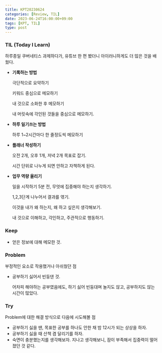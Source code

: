 ```yaml
---
title: KPT20230624
categories: [Review, TIL]
date: 2023-06-24T16:00:00+09:00
tags: [KPT, TIL]
type: post
---
```

### **TIL (Today I Learn)**

하루종일 쿠버네티스 과제하다가, 유튜브 한 편 봤더니 아이러니하게도 더 많은 것을 배웠다.

- **기록하는 방법**
    
    극단적으로 요약하기
    
    키워드 중심으로 메모하기
    
    내 것으로 소화한 후 메모하기
    
    내 머릿속에 각인된 것들을 중심으로 메모하기.
    
- **하루 일기쓰는 방법**
    
    하루 1~2시간마다 한 줄정도씩 메모하기
    
- **플래너 작성하기**
    
    오전 2개, 오후 1개, 저녁 2개 목표로 잡기.
    
    시간 단위로 나누게 되면 안하고 자책하게 된다.
    
- **업무 역량 올리기**
    
    일을 시작하기 5분 전, 무엇에 집중해야 하는지 생각하기.
    
    1,2,3단계 나누어서 결과를 엮기.
    
    이것을 내가 왜 하는지, 왜 하고 싶은지 생각해보기.
    
    내 것으로 이해하고, 각인하고, 주관적으로 행동하기.
    

### **Keep**

- 얻은 정보에 대해 메모한 것.

### **Problem**

부정적인 요소로 작용했거나 아쉬웠던 점

- 공부하기 싫어서 빈둥댄 것.
    
    어차피 해야하는 공부였음에도, 하기 싫어 빈둥대며 놀지도 않고, 공부하지도 않는 시간이 많았다.
    

### **Try**

Problem에 대한 해결 방식으로 다음에 시도해볼 점

- 공부하기 싫을 땐, 목표한 공부를 하나도 안한 채 밤 12시가 되는 상상을 하자.
- 공부하기 싫을 때 산책 겸 달리기를 하자.
- 숙면이 충분했는지를 생각해보자. 지나고 생각해보니, 잠이 부족해서 집중력이 떨어졌던 것 같다.